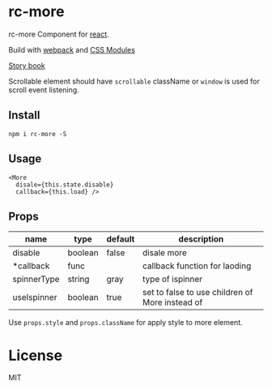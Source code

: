 # rc-more

rc-more Component for [react](https://facebook.github.io/react/).

Build with [webpack](https://webpack.github.io/) and [CSS Modules](https://github.com/css-modules/css-modules)

[Story book](https://rc-component.github.io/more/)

Scrollable element should have `scrollable` className or `window` is used for scroll event listening.

## Install

    npm i rc-more -S

## Usage

```
<More
  disale={this.state.disable}
  callback={this.load} />
```

## Props

name    | type   | default    | description
------- | ------ | ---------- | ------------
disable | boolean| false      | disale more
*callback|func | | callback function for laoding
spinnerType | string | gray   | type of ispinner
useIspinner | boolean | true | set to false to use children of More instead of

Use `props.style` and `props.className` for apply style to more element.

# License

MIT
